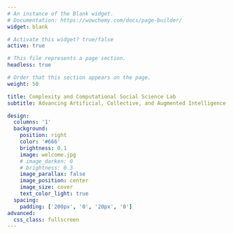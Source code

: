 ```yaml
---
# An instance of the Blank widget.
# Documentation: https://wowchemy.com/docs/page-builder/
widget: blank

# Activate this widget? true/false
active: true

# This file represents a page section.
headless: true

# Order that this section appears on the page.
weight: 50

title: Complexity and Computational Social Science Lab
subtitle: Advancing Artificial, Collective, and Augmented Intelligence

design:
  columns: '1'
  background:
    position: right
    color: '#666'
    brightness: 0.1
    image: welcome.jpg
    # image_darken: 0
    # brightness: 0.3
    image_parallax: false
    image_position: center
    image_size: cover
    text_color_light: true
  spacing:
    padding: ['200px', '0', '20px', '0']
advanced:
  css_class: fullscreen
---
```

